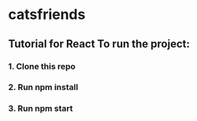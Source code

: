 # catsfriends

## Tutorial for React To run the project:

### 1. Clone this repo
### 2. Run npm install
### 3. Run npm start
